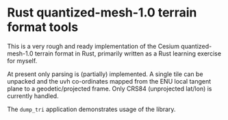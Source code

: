 # Rust quantized-mesh-1.0 terrain format tools

This is a very rough and ready implementation of the Cesium quantized-mesh-1.0 terrain format in Rust, primarily written as a Rust learning exercise for myself.

At present only parsing is (partially) implemented. A single tile can be unpacked and the uvh co-ordinates mapped from the ENU local tangent plane to a geodetic/projected frame. Only CRS84 (unprojected lat/lon) is currently handled.

The `dump_tri` application demonstrates usage of the library.